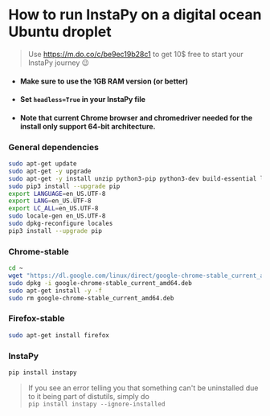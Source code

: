 # How to run InstaPy on a digital ocean Ubuntu droplet
> Use https://m.do.co/c/be9ec19b28c1 to get 10$ free to start your InstaPy journey :wink:

- #### Make sure to use the 1GB RAM version (or better)
- #### Set ```headless=True``` in your InstaPy file
- #### Note that current Chrome browser and chromedriver needed for the install only support 64-bit architecture. 

### General dependencies

```sh
sudo apt-get update
sudo apt-get -y upgrade
sudo apt-get -y install unzip python3-pip python3-dev build-essential libssl-dev libffi-dev xvfb
sudo pip3 install --upgrade pip
export LANGUAGE=en_US.UTF-8
export LANG=en_US.UTF-8
export LC_ALL=en_US.UTF-8
sudo locale-gen en_US.UTF-8
sudo dpkg-reconfigure locales
pip3 install --upgrade pip
```

### Chrome-stable

```sh
cd ~
wget "https://dl.google.com/linux/direct/google-chrome-stable_current_amd64.deb"
sudo dpkg -i google-chrome-stable_current_amd64.deb
sudo apt-get install -y -f
sudo rm google-chrome-stable_current_amd64.deb
```

### Firefox-stable

```sh
sudo apt-get install firefox
```

### InstaPy

```bash
pip install instapy
```

> If you see an error telling you that something can't be uninstalled due to it being part of distutils, simply do  
`pip install instapy --ignore-installed`
